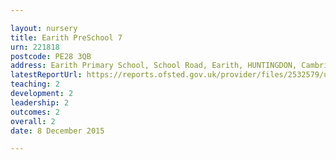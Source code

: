 ```yaml
---

layout: nursery
title: Earith PreSchool 7
urn: 221818
postcode: PE28 3QB
address: Earith Primary School, School Road, Earith, HUNTINGDON, Cambridgeshire, PE28 3QB
latestReportUrl: https://reports.ofsted.gov.uk/provider/files/2532579/urn/221818.pdf
teaching: 2
development: 2
leadership: 2
outcomes: 2
overall: 2
date: 8 December 2015

---
```

